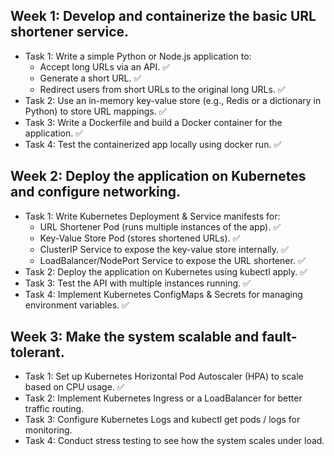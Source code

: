 ## Week 1: Develop and containerize the basic URL shortener service.
- Task 1: Write a simple Python or Node.js application to:
    - Accept long URLs via an API. ✅
    - Generate a short URL. ✅
    - Redirect users from short URLs to the original long URLs. ✅
- Task 2: Use an in-memory key-value store (e.g., Redis or a dictionary in Python) to
store URL mappings. ✅
- Task 3: Write a Dockerfile and build a Docker container for the application. ✅
- Task 4: Test the containerized app locally using docker run. ✅

## Week 2: Deploy the application on Kubernetes and configure networking.
- Task 1: Write Kubernetes Deployment & Service manifests for:
    - URL Shortener Pod (runs multiple instances of the app). ✅
    - Key-Value Store Pod (stores shortened URLs). ✅
    - ClusterIP Service to expose the key-value store internally. ✅
    - LoadBalancer/NodePort Service to expose the URL shortener. ✅
- Task 2: Deploy the application on Kubernetes using kubectl apply. ✅
- Task 3: Test the API with multiple instances running. ✅
- Task 4: Implement Kubernetes ConfigMaps & Secrets for managing environment
variables. ✅

## Week 3: Make the system scalable and fault-tolerant.
-  Task 1: Set up Kubernetes Horizontal Pod Autoscaler (HPA) to scale based on CPU usage. ✅
-  Task 2: Implement Kubernetes Ingress or a LoadBalancer for better traffic routing. 
-  Task 3: Configure Kubernetes Logs and kubectl get pods / logs for monitoring.
-  Task 4: Conduct stress testing to see how the system scales under load.